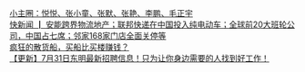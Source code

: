   
[小主圈：悦悦、张小童、张默、张艳、李鹏、毛正宇](http://www.dianyue.me/archives/740/sdac8o3ioa4d7nq0/)  
[快新闻 ┃ 安能跨界物流地产；联邦快递在中国投入纯电动车；全球前20大班轮公司，中国占七席；邻家168家门店全面关停等](http://www.dianyue.me/archives/894/8du5qgu6t61n68r5/)  
[疯狂的散货船，买船比买楼赚钱？](http://www.dianyue.me/archives/253/i25s17dml7fyr6sw/)  
[【更新】7月31日东明最新招聘信息！只为让你身边需要的人找到好工作！](http://www.dianyue.me/archives/783/jssik8z24k0d7tbe/)
